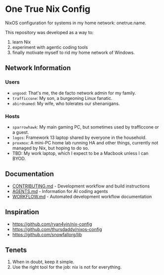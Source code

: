 
# One True Nix Config

NixOS configuration for systems in my home network: onetrue.name.

This repository was developed as a way to:
1. learn Nix
2. experiment with agentic coding tools
3. finally motivate myself to rid my home network of Windows.

## Network Information

### Users

* `ungood`: That's me, the de facto network admin for my family.
* `trafficcone`: My son, a burgeoning Linux fanatic.
* `abirdnamed`: My wife, who tolerates our shenanigans.

### Hosts

* `sparrowhawk`: My main gaming PC, but sometimes used by trafficcone or a guest.
* `logos`: Framework 13 laptop shared by everyone in the household.
* `proxmox`: A mini-PC home lab running HA and other things, currently not managed by Nix, but hoping to do so.
* TBD: My work laptop, which I expect to be a Macbook unless I can BYOD.

## Documentation

- [CONTRIBUTING.md](CONTRIBUTING.md) - Development workflow and build instructions
- [AGENTS.md](AGENTS.md) - Information for AI coding agents
- [WORKFLOW.md](WORKFLOW.md) - Automated development workflow documentation

## Inspiration

* https://github.com/ryan4yin/nix-config
* https://github.com/thursdaddy/nixos-config
* https://github.com/snowfallorg/lib

## Tenets

1. When in doubt, keep it simple.
2. Use the right tool for the job: nix is not for everything.
